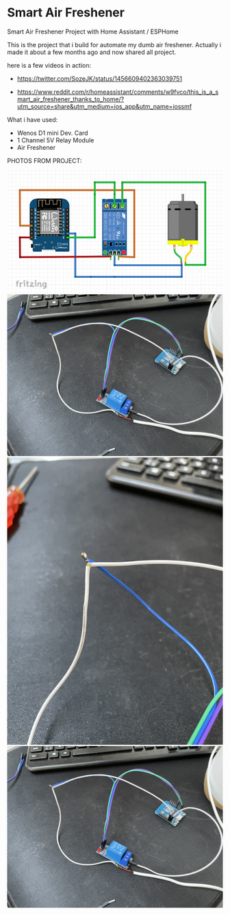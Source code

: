 # Smart Air Freshener
Smart Air Freshener Project with Home Assistant / ESPHome


This is the project that i build for automate my dumb air freshener. Actually i made it about a few months ago and now shared all project.

here is a few videos in action:

- https://twitter.com/SozeJK/status/1456609402363039751

- https://www.reddit.com/r/homeassistant/comments/w9fvco/this_is_a_smart_air_freshener_thanks_to_home/?utm_source=share&utm_medium=ios_app&utm_name=iossmf


What i have used:

- Wenos D1 mini Dev. Card
- 1 Channel 5V Relay Module
- Air Freshener

PHOTOS FROM PROJECT:

![Screenshot](https://github.com/ofilis/smartairfreshener/blob/main/photos/IMG_1243.JPG)
![Screenshot](https://github.com/ofilis/smartairfreshener/blob/main/photos/IMG_1240.jpg)
![Screenshot](https://github.com/ofilis/smartairfreshener/blob/main/photos/IMG_1241.jpg)
![Screenshot](https://github.com/ofilis/smartairfreshener/blob/main/photos/IMG_1240.jpg)

